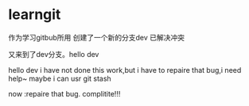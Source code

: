 # learngit
作为学习gitbub所用
创建了一个新的分支dev 已解决冲突

又来到了dev分支。hello dev

hello dev 
i have not done this work,but i have to repaire that bug,i need help~
maybe i can usr git stash

now :repaire that bug.
complitite!!!